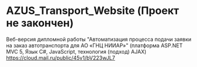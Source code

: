 # AZUS_Transport_Website (Проект не закончен)
Веб-версия дипломной работы "Автоматизация процесса подачи заявки на заказ автотранспорта для AO «ГНЦ НИИАР»" (платформа ASP.NET MVC 5, Язык С#, JavaScript, технология (подход) AJAX)
https://cloud.mail.ru/public/45v1/bV223wJL7
